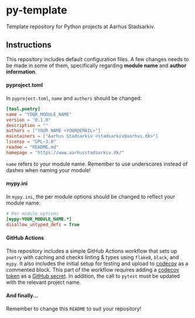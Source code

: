 # py-template
Template repository for Python projects at Aarhus Stadsarkiv.

## Instructions
This repository includes default configuration files. A few changes needs to be made in some of them, specifically regarding **module name** and **author information**.

#### pyproject.toml
In `pyproject.toml`, `name` and `authors` should be changed:
```toml
[tool.poetry]
name = "YOUR_MODULE_NAME"
version = "0.1.0"
description = ""
authors = ["YOUR NAME <YOUR@EMAIL>"]
maintainers = ["Aarhus Stadsarkiv <stadsarkiv@aarhus.dk>"]
license = "GPL-3.0"
readme = "README.md"
homepage = "https://www.aarhusstadsarkiv.dk/"
```
`name` refers to your module name. Remember to use underscores instead of dashes when naming your module!

#### mypy.ini
In `mypy.ini`, the per module options should be changed to reflect your module name:
```ini
# Per module options
[mypy-YOUR_MODULE_NAME.*]
disallow_untyped_defs = True

```

#### GitHub Actions
This repository includes a simple GitHub Actions workflow that sets up `poetry` with caching and checks linting & types using `flake8`, `black`, and `mypy`.
It also includes the initial setup for testing and upload to [codecov](https://codecov.io/) as a commented block. This part of the workflow requires adding a [codecov token](https://docs.codecov.io/docs#section-getting-started) as a [GitHub secret](https://help.github.com/en/actions/configuring-and-managing-workflows/creating-and-storing-encrypted-secrets). In addition, the call to `pytest` must be updated with the relevant project name.

#### And finally...
Remember to change this `README` to suit your repository!
